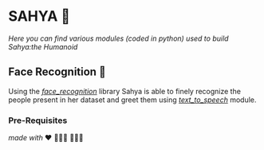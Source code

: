 # SAHYA  🤖
<!---![Sahya](sahya.jpg)--->
*Here you can find various modules (coded in python) used to build Sahya:the Humanoid*

## Face Recognition 🤖
Using the [*face_recognition*](https://pypi.org/project/face_recognition/) library Sahya is able to finely recognize the people present in her dataset and greet them using [*text_to_speech*](https://pythonprogramminglanguage.com/text-to-speech/) module. 
### Pre-Requisites






*made with* :heart: 
👩🏻‍💻 👨🏽‍💻
